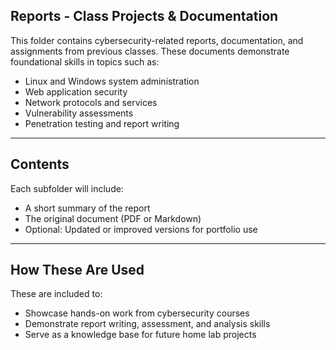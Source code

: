 ## Reports - Class Projects & Documentation

This folder contains cybersecurity-related reports, documentation, and assignments from previous classes. These documents demonstrate foundational skills in topics such as:

- Linux and Windows system administration
- Web application security
- Network protocols and services
- Vulnerability assessments
- Penetration testing and report writing

---

##  Contents

Each subfolder will include:
- A short summary of the report
- The original document (PDF or Markdown)
- Optional: Updated or improved versions for portfolio use

---

##  How These Are Used

These are included to:
- Showcase hands-on work from cybersecurity courses
- Demonstrate report writing, assessment, and analysis skills
- Serve as a knowledge base for future home lab projects
